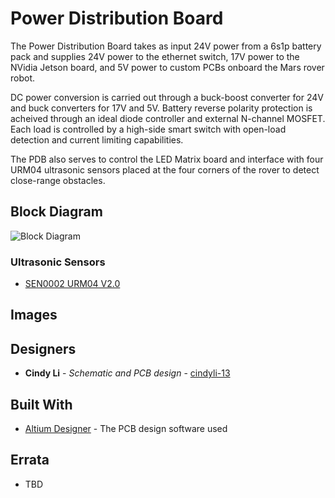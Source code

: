# Power Distribution Board

The Power Distribution Board takes as input 24V power from a 6s1p battery pack and supplies 24V power to the ethernet switch, 17V power to the NVidia Jetson board, and 5V power to custom PCBs onboard the Mars rover robot. 

DC power conversion is carried out through a buck-boost converter for 24V and buck converters for 17V and 5V. Battery reverse polarity protection is acheived through an ideal diode controller and external N-channel MOSFET. Each load is controlled by a high-side smart switch with open-load detection and current limiting capabilities. 

The PDB also serves to control the LED Matrix board and interface with four URM04 ultrasonic sensors placed at the four corners of the rover to detect close-range obstacles.

## Block Diagram

![Block Diagram](https://github.com/uwrobotics/MarsRover2020-PCB/blob/master/Projects/Power%20Distribution%20Board/Rev2/Images/PDB_Rev2_Block_Diagram.png)

### Ultrasonic Sensors

* [SEN0002 URM04 V2.0](https://wiki.dfrobot.com/URM04_V2.0__SKU_SEN0002_)

## Images

## Designers

* **Cindy Li** - *Schematic and PCB design* - [cindyli-13](https://github.com/cindyli-13)

## Built With

* [Altium Designer](https://www.altium.com/) - The PCB design software used

## Errata

* TBD

